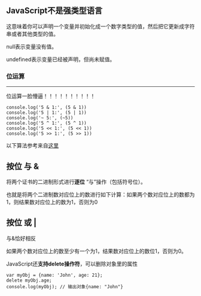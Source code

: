 ## JavaScript不是强类型语言

这意味着你可以声明一个变量并初始化成一个数字类型的值，然后把它更新成字符串或者其他类型的值。

null表示变量没有值。

undefined表示变量已经被声明，但尚未赋值。


### 位运算
---

位运算一脸懵逼！！！！！！！！！！


    console.log('5 & 1:', (5 & 1))
    console.log('5 | 1:', (5 | 1))
    console.log('~ 5:', (~5))
    console.log('5 ^ 1:', (5 ^ 1))
    console.log('5 << 1:', (5 << 1))
    console.log('5 >> 1:', (5 >> 1))


以下算法参考来自[这里](http://www.365mini.com/page/bit-operation.htm)

按位 与 & 
---

将两个证书的二进制形式进行**逐位** “与”操作（包括符号位）。

也就是将两个二进制数对应位上的数进行如下计算：如果两个数对应位上的数都为1，则结果数对应位上的数为1，否则为0


按位 或 |
---

与&恰好相反

如果两个数对应位上的数至少有一个为1，结果数对应位上的数位1，否则为0。


JavaScript还**支持delete操作符**，可以删除对象里的属性

    
    var myObj = {name: 'John', age: 21};
    delete myObj.age;
    console.log(myObj); // 输出对象{name: "John"}

